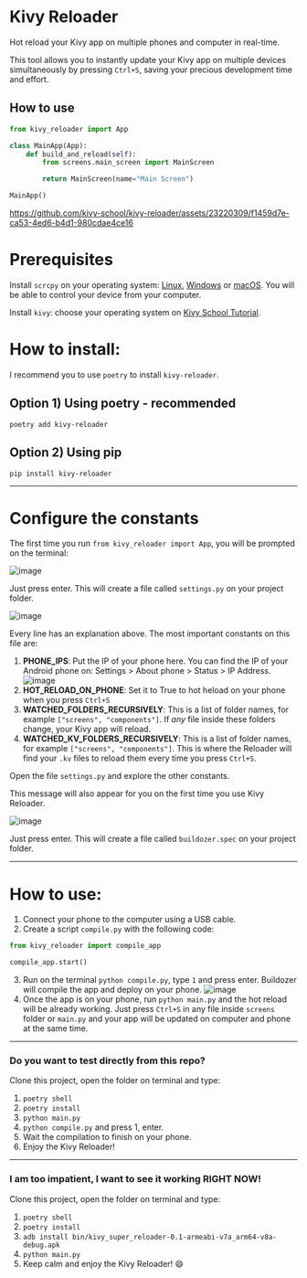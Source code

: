 # Kivy Reloader

Hot reload your Kivy app on multiple phones and computer in real-time.

This tool allows you to instantly update your Kivy app on multiple devices simultaneously by pressing `Ctrl+S`, saving your precious development time and effort.

## How to use

```python
from kivy_reloader import App

class MainApp(App):
    def build_and_reload(self):
        from screens.main_screen import MainScreen

        return MainScreen(name="Main Screen")

MainApp()
```

https://github.com/kivy-school/kivy-reloader/assets/23220309/f1459d7e-ca53-4ed6-b4d1-980cdae4ce16

# Prerequisites

Install `scrcpy` on your operating system: [Linux](https://github.com/Genymobile/scrcpy/blob/master/doc/linux.md), [Windows](https://github.com/Genymobile/scrcpy/blob/master/doc/windows.md) or [macOS](https://github.com/Genymobile/scrcpy/blob/master/doc/macos.md). You will be able to control your device from your computer.

Install `kivy`: choose your operating system on [Kivy School Tutorial](https://kivyschool.com/installation/).

# How to install:

I recommend you to use `poetry` to install `kivy-reloader`.

## Option 1) Using poetry - recommended

`poetry add kivy-reloader`

## Option 2) Using pip

`pip install kivy-reloader`

---

# Configure the constants

The first time you run `from kivy_reloader import App`, you will be prompted on the terminal:

![image](https://github.com/kivy-school/kivy-reloader/assets/23220309/bf414b93-c5e5-421f-bba6-4a08b7bf7ccb)

Just press enter. This will create a file called `settings.py` on your project folder.

![image](https://github.com/kivy-school/kivy-reloader/assets/23220309/adad51b4-c005-448f-a1b6-930abea2e0e5)

Every line has an explanation above. The most important constants on this file are:

1. **PHONE_IPS**: Put the IP of your phone here. You can find the IP of your Android phone on: Settings > About phone > Status > IP Address.
   ![image](https://github.com/kivy-school/kivy-reloader/assets/23220309/afd354fc-1894-4d99-b09d-8ef11ab4d763)
2. **HOT_RELOAD_ON_PHONE**: Set it to True to hot heload on your phone when you press `Ctrl+S`
3. **WATCHED_FOLDERS_RECURSIVELY**: This is a list of folder names, for example `["screens", "components"]`. If _any_ file inside these folders change, your Kivy app will reload.
4. **WATCHED_KV_FOLDERS_RECURSIVELY**: This is a list of folder names, for example `["screens", "components"]`. This is where the Reloader will find your `.kv` files to reload them every time you press `Ctrl+S`.

Open the file `settings.py` and explore the other constants.

This message will also appear for you on the first time you use Kivy Reloader.

![image](https://github.com/kivy-school/kivy-reloader/assets/23220309/eda33c70-b75e-4e5d-a1d2-a69925c3cabc)

Just press enter. This will create a file called `buildozer.spec` on your project folder.

---

# How to use:

1. Connect your phone to the computer using a USB cable.
2. Create a script `compile.py` with the following code:

```python
from kivy_reloader import compile_app

compile_app.start()
```

3. Run on the terminal `python compile.py`, type `1` and press enter. Buildozer will compile the app and deploy on your phone.
   ![image](https://github.com/kivy-school/kivy-reloader/assets/23220309/81f6689e-e8bb-4fe5-a91c-dd88f187616f)
4. Once the app is on your phone, run `python main.py` and the hot reload will be already working. Just press `Ctrl+S` in any file inside `screens` folder or `main.py` and your app will be updated on computer and phone at the same time.

---

### Do you want to test directly from this repo?

Clone this project, open the folder on terminal and type:

1. `poetry shell`
2. `poetry install`
3. `python main.py`
4. `python compile.py` and press 1, enter.
5. Wait the compilation to finish on your phone.
6. Enjoy the Kivy Reloader!

---

### I am too impatient, I want to see it working RIGHT NOW!

Clone this project, open the folder on terminal and type:

1. `poetry shell`
2. `poetry install`
3. `adb install bin/kivy_super_reloader-0.1-armeabi-v7a_arm64-v8a-debug.apk`
4. `python main.py`
5. Keep calm and enjoy the Kivy Reloader! 😄
